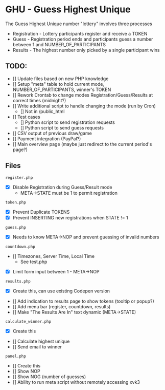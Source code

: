# GHU - Guess Highest Unique

The Guess Highest Unique number "lottery" involves three processes
* Registration - Lottery participants register and receive a TOKEN
* Guess - Registration period ends and participants guess a number between 1 and NUMBER_OF_PARTICIPANTS
* Results - The highest number only picked by a single participant wins

## TODO:

 - [] Update files based on new PHP knowledge
 - [] Setup "meta" table to hold current mode, NUMBER_OF_PARTICIPANTS, winner's TOKEN
 - [] Rework Crontab to change modes Registration/Guess/Results at correct times (midnight?)
 - [] Write additional script to handle changing the mode (run by Cron)
    - []  Not in /public_html
 - [] Test cases
    - []  Python script to send registration requests
    - [] Python script to send guess requests
 - [] CSV output of previous draw/game
 - [] Payment integration (PayPal?)
 - [] Main overview page (maybe just redirect to the current period's page?)

## Files

```
register.php
```
 - [x] Disable Registration during Guess/Result mode
    - META->STATE must be 1 to permit registration

```
token.php
```
 - [x] Prevent Duplicate TOKENS
 - [x] Prevent INSERTING new registrations when STATE != 1

```
guess.php
```
 - [x] Needs to know META->NOP and prevent guessing of invalid numbers

```
countdown.php
```
 - [] Timezones, Server Time, Local Time
    - See test.php
 - [x] Limit form input between 1 - META->NOP

```
results.php
```
 - [x] Create this, can use existing Codepen version
 - [] Add indication to results page to show tokens (tooltip or popup?)
 - [] Add menu bar (register, countdown, results)
 - [] Make "The Results Are In" text dynamic (META->STATE)

```
calculate_winner.php
````
 - [x] Create this
 - [] Calculate highest unique
 - [] Send email to winner

```
panel.php
```
 - [] Create this
 - [] Show NOP
 - [] Show NOG (number of guesses)
 - [] Ability to run meta script without remotely accessing xvk3
